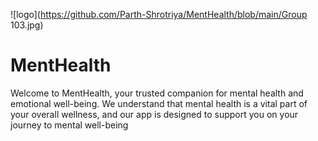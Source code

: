 ![logo](https://github.com/Parth-Shrotriya/MentHealth/blob/main/Group 103.jpg)
# MentHealth
Welcome to MentHealth, your trusted companion for mental health and emotional well-being. We understand that mental health is a vital part of your overall wellness, and our app is designed to support you on your journey to mental well-being
